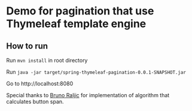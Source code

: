 # Demo for pagination that use Thymeleaf template engine

## How to run

Run `mvn install` in root directory

Run `java -jar target/spring-thymeleaf-pagination-0.0.1-SNAPSHOT.jar`

Go to http://localhost:8080

Special thanks to [Bruno Raljic](https://github.com/brunoraljic) for implementation of algorithm that calculates button span.